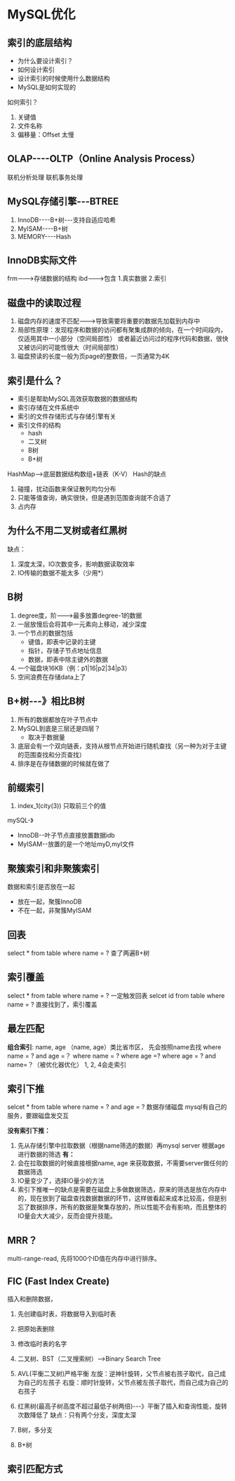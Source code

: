 MySQL优化
===========
索引的底层结构
--------
* 为什么要设计索引？
* 如何设计索引
* 设计索引的时候使用什么数据结构
* MySQL是如何实现的

如何索引？
1. 关键值
2. 文件名称
3. 偏移量：Offset
太慢

OLAP----OLTP（Online Analysis Process）
-------------
联机分析处理
联机事务处理

MySQL存储引擎---BTREE
---------
1. InnoDB----B+树---支持自适应哈希
2. MyISAM----B+树
3. MEMORY----Hash

InnoDB实际文件
--------
frm--->存储数据的结构
ibd--->包含 1.真实数据 2.索引

磁盘中的读取过程
-----------
1. 磁盘内存的速度不匹配--->导致需要将重要的数据先加载到内存中
2. 局部性原理：发现程序和数据的访问都有聚集成群的倾向，在一个时间段内，仅适用其中一小部分（空间局部性）
或者最近访问过的程序代码和数据，很快又被访问的可能性很大（时间局部性）
3. 磁盘预读的长度一般为页page的整数倍，一页通常为4K



索引是什么？
-----------
* 索引是帮助MySQL高效获取数据的数据结构
* 索引存储在文件系统中
* 索引的文件存储形式与存储引擎有关
* 索引文件的结构
	* hash
	* 二叉树
	* B树
	* B+树

HashMap-->底层数据结构数组+链表（K-V）
Hash的缺点
1. 碰撞，扰动函数来保证散列均匀分布
2. 只能等值查询，确实很快，但是遇到范围查询就不合适了
3. 占内存

为什么不用二叉树或者红黑树
----------------------
缺点：
1. 深度太深，IO次数变多，影响数据读取效率
2. IO传输的数据不能太多（少用*）


B树
-----
1. degree度，阶--->最多放置degree-1的数据
2. 一层放慢后会将其中一元素向上移动，减少深度
3. 一个节点的数据包括
	* 键值，即表中记录的主键
	* 指针，存储子节点地址信息
	* 数据，即表中除主键外的数据
4. 一个磁盘块16KB（例：p1|16|p2|34|p3）
5. 空间浪费在存储data上了

B+树---》相比B树
----------
1. 所有的数据都放在叶子节点中
2. MySQL到底是三层还是四层？
	* 取决于数据量
3. 底层会有一个双向链表，支持从根节点开始进行随机查找（另一种为对于主键的范围查找和分页查找）
4. 排序是在存储数据的时候就在做了


前缀索引
-------
1. index_1(city(3))
只取前三个的值

mySQL-》
* InnoDB--叶子节点直接放置数据idb
* MyISAM--放置的是一个地址myD,myI文件

聚簇索引和非聚簇索引
------------------
数据和索引是否放在一起
* 放在一起，聚簇InnoDB
* 不在一起，非聚簇MyISAM 

回表
-------
select * from table where name = ?
查了两遍B+树

索引覆盖
----------
select * from table where name = ? 一定触发回表
selcet id from table where name = ?
直接找到了，索引覆盖

最左匹配
-------
**组合索引**: name, age
（name, age）类比省市区， 先会按照name去找
where name = ? and age =？
where name = ?
where age =? 
where age = ? and name=？（被优化器优化）
1, 2, 4会走索引


索引下推
--------
selcet * from table where name = ? and age = ?
 数据存储磁盘
 mysql有自己的服务，要跟磁盘发交互

**没有索引下推：**
1. 先从存储引擎中拉取数据（根据name筛选的数据）再mysql server 根据age进行数据的筛选
**有：**
1. 会在拉取数据的时候直接根据name, age 来获取数据，不需要server做任何的数据筛选
2. IO量变少了，选择IO量少的方法
3. 索引下推唯一的缺点是需要在磁盘上多做数据筛选，原来的筛选是放在内存中的，现在放到了磁盘查找数据数据的环节，这样做看起来成本比较高，但是别忘了数据排序，所有的数据是聚集存放的，所以性能不会有影响，而且整体的IO量会大大减少，反而会提升技能。

MRR？
----------
multi-range-read, 先将1000个ID值在内存中进行排序。

FIC (Fast Index Create)
-------
插入和删除数据，
1. 先创建临时表，将数据导入到临时表
2. 把原始表删除
3. 修改临时表的名字

1. 二叉树、BST（二叉搜索树）-->Binary Search Tree
2. AVL(平衡二叉树)严格平衡
左旋：逆神针旋转，父节点被右孩子取代，自己成为自己的左孩子
右旋：顺时针旋转，父节点被左孩子取代，而自己成为自己的右孩子
3. 红黑树(最高子树高度不超过最低子树两倍)---》平衡了插入和查询性能，旋转次数降低了
缺点：只有两个分支，深度太深
4. B树，多分支
5. B+树


索引匹配方式
------------------




